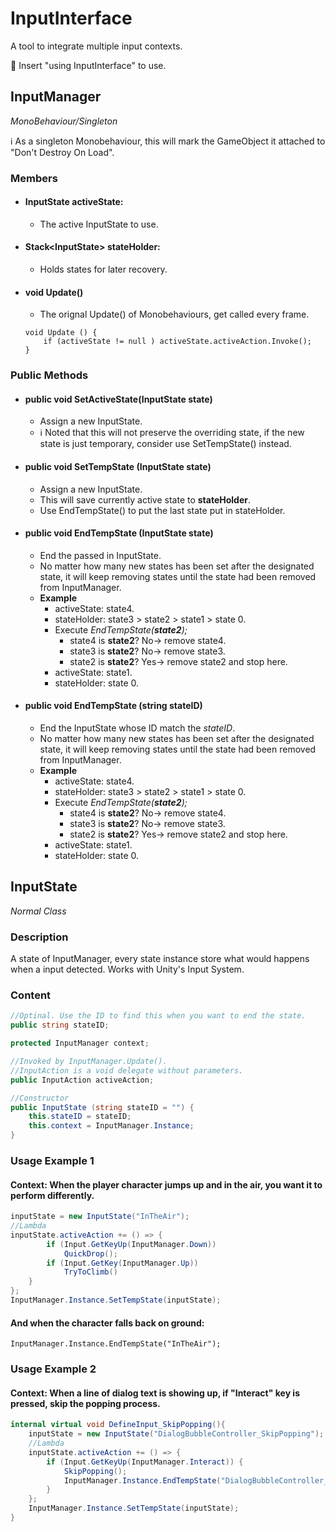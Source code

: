 # InputInterface
A tool to integrate multiple input contexts.

:key: Insert "using InputInterface" to use.

## InputManager 
*MonoBehaviour/Singleton*

 :information_source: As a singleton Monobehaviour, this will mark the GameObject it attached to "Don't Destroy On Load".


### Members
- #### InputState activeState: 
    - The active InputState to use.
- #### Stack\<InputState\> stateHolder:
    - Holds states for later recovery.
- #### void Update()
    - The orignal Update() of Monobehaviours, get called every frame.
    ```
    void Update () {
        if (activeState != null ) activeState.activeAction.Invoke();        
    }
    ```

### Public Methods
        
- #### public void SetActiveState(InputState state)
    - Assign a new InputState.
    - :information_source: Noted that this will not preserve the overriding state, if the new state is just temporary, consider use SetTempState() instead.


- #### public void SetTempState (InputState state)
    - Assign a new InputState.
    - This will save currently active state to **stateHolder**.
    - Use EndTempState() to put the last state put in stateHolder.

- #### public void EndTempState (InputState state)
    - End the passed in InputState.
    - No matter how many new states has been set after the designated state, it will keep removing states until the state had been removed from InputManager.
    - **Example**
        - activeState: state4.
        - stateHolder: state3 > state2 > state1 > state 0.
        - Execute *EndTempState(**state2**);*
            - state4 is **state2**? No-> remove state4.
            - state3 is **state2**? No-> remove state3.
            - state2 is **state2**? Yes-> remove state2 and stop here.
        - activeState: state1.
        - stateHolder: state 0.
    
- #### public void EndTempState (string stateID)
    - End the InputState whose ID match the *stateID*.
    - No matter how many new states has been set after the designated state, it will keep removing states until the state had been removed from InputManager.
    - **Example**
        - activeState: state4.
        - stateHolder: state3 > state2 > state1 > state 0.
        - Execute *EndTempState(**state2**);*
            - state4 is **state2**? No-> remove state4.
            - state3 is **state2**? No-> remove state3.
            - state2 is **state2**? Yes-> remove state2 and stop here.
        - activeState: state1.
        - stateHolder: state 0.

## InputState
*Normal Class*

### Description
A state of InputManager, every state instance store what would happens when a input detected. Works with Unity's Input System.

### Content
```C#
//Optinal. Use the ID to find this when you want to end the state.
public string stateID;

protected InputManager context;

//Invoked by InputManager.Update().
//InputAction is a void delegate without parameters.
public InputAction activeAction;

//Constructor
public InputState (string stateID = "") {
    this.stateID = stateID;
    this.context = InputManager.Instance;
}
```

### Usage Example 1
#### Context: When the player character jumps up and in the air, you want it to perform differently.
```C#
inputState = new InputState("InTheAir");
//Lambda
inputState.activeAction += () => {
        if (Input.GetKeyUp(InputManager.Down))
            QuickDrop();
        if (Input.GetKey(InputManager.Up)) 
            TryToClimb()
    }
};
InputManager.Instance.SetTempState(inputState);
```

#### And when the character falls back on ground:
```
InputManager.Instance.EndTempState("InTheAir");
```

### Usage Example 2
#### Context: When a line of dialog text is showing up, if "Interact" key is pressed, skip the popping process.
```C#
internal virtual void DefineInput_SkipPopping(){
    inputState = new InputState("DialogBubbleController_SkipPopping");
    //Lambda
    inputState.activeAction += () => {
        if (Input.GetKeyUp(InputManager.Interact)) {
            SkipPopping();
            InputManager.Instance.EndTempState("DialogBubbleController_SkipPopping");
        }
    };
    InputManager.Instance.SetTempState(inputState);
}
```



